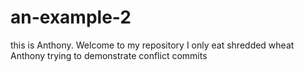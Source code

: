 # an-example-2
this is Anthony. Welcome to my repository
I only eat shredded wheat
Anthony trying to demonstrate conflict commits
